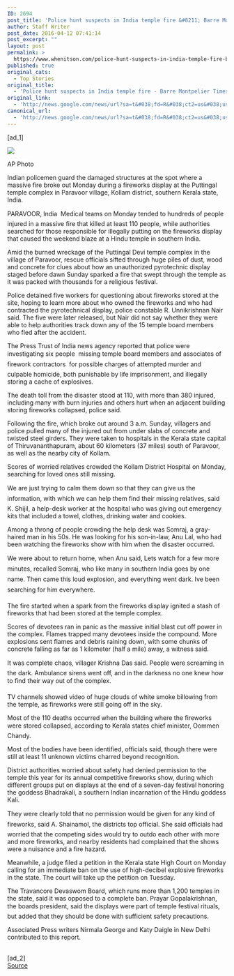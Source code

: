 ```yaml
---
ID: 2694
post_title: 'Police hunt suspects in India temple fire &#8211; Barre Montpelier Times Argus'
author: Staff Writer
post_date: 2016-04-12 07:41:14
post_excerpt: ""
layout: post
permalink: >
  https://www.whenitson.com/police-hunt-suspects-in-india-temple-fire-barre-montpelier-times-argus/
published: true
original_cats:
  - Top Stories
original_title:
  - 'Police hunt suspects in India temple fire - Barre Montpelier Times Argus'
original_link:
  - 'http://news.google.com/news/url?sa=t&#038;fd=R&#038;ct2=us&#038;usg=AFQjCNEsudNQ48Je2l1RDhg_uBiRPpbo9g&#038;clid=c3a7d30bb8a4878e06b80cf16b898331&#038;cid=52779082848080&#038;ei=mKYMV4j8N4eFwgGqxoO4Bg&#038;url=http://www.timesargus.com/article/20160412/NEWS04/160419923'
canonical_url:
  - 'http://news.google.com/news/url?sa=t&#038;fd=R&#038;ct2=us&#038;usg=AFQjCNEsudNQ48Je2l1RDhg_uBiRPpbo9g&#038;clid=c3a7d30bb8a4878e06b80cf16b898331&#038;cid=52779082848080&#038;ei=mKYMV4j8N4eFwgGqxoO4Bg&#038;url=http://www.timesargus.com/article/20160412/NEWS04/160419923'
---
```

 [ad_1]
<br><div readability="33.5">
	<img class="mainPic" src="http://www.whenitson.com/wp-content/uploads/2016/04/Police-hunt-suspects-in-India-temple-fire-Barre-Montpelier-Times-Argus" /><div class="imgFotTxt" readability="12">
			<p>AP Photo

Indian policemen guard the damaged structures at the spot where a massive fire broke out Monday during a fireworks display at the Puttingal temple complex in Paravoor village, Kollam district, southern Kerala state, India.</p>
		</div>
</div><div readability="137"><p>&#13;
PARAVOOR, India  Medical teams on Monday tended to hundreds of people injured in a massive fire that killed at least 110 people, while authorities searched for those responsible for illegally putting on the fireworks display that caused the weekend blaze at a Hindu temple in southern India.</p><p>Amid the burned wreckage of the Puttingal Devi temple complex in the village of Paravoor, rescue officials sifted through huge piles of dust, wood and concrete for clues about how an unauthorized pyrotechnic display staged before dawn Sunday sparked a fire that swept through the temple as it was packed with thousands for a religious festival.</p><p>Police detained five workers for questioning about fireworks stored at the site, hoping to learn more about who owned the fireworks and who had contracted the pyrotechnical display, police constable R. Unnikrishnan Nair said. The five were later released, but Nair did not say whether they were able to help authorities track down any of the 15 temple board members who fled after the accident.</p><p>The Press Trust of India news agency reported that police were investigating six people  missing temple board members and associates of firework contractors  for possible charges of attempted murder and culpable homicide, both punishable by life imprisonment, and illegally storing a cache of explosives.</p><p>The death toll from the disaster stood at 110, with more than 380 injured, including many with burn injuries and others hurt when an adjacent building storing fireworks collapsed, police said.</p><p>Following the fire, which broke out around 3 a.m. Sunday, villagers and police pulled many of the injured out from under slabs of concrete and twisted steel girders. They were taken to hospitals in the Kerala state capital of Thiruvananthapuram, about 60 kilometers (37 miles) south of Paravoor, as well as the nearby city of Kollam.</p><p>Scores of worried relatives crowded the Kollam District Hospital on Monday, searching for loved ones still missing.</p><p>We are just trying to calm them down so that they can give us the information, with which we can help them find their missing relatives, said K. Shijil, a help-desk worker at the hospital who was giving out emergency kits that included a towel, clothes, drinking water and cookies.</p><p>Among a throng of people crowding the help desk was Somraj, a gray-haired man in his 50s. He was looking for his son-in-law, Anu Lal, who had been watching the fireworks show with him when the disaster occurred.</p><p>We were about to return home, when Anu said, Lets watch for a few more minutes, recalled Somraj, who like many in southern India goes by one name. Then came this loud explosion, and everything went dark. Ive been searching for him everywhere.</p><p>The fire started when a spark from the fireworks display ignited a stash of fireworks that had been stored at the temple complex.</p><p>Scores of devotees ran in panic as the massive initial blast cut off power in the complex. Flames trapped many devotees inside the compound. More explosions sent flames and debris raining down, with some chunks of concrete falling as far as 1 kilometer (half a mile) away, a witness said.</p><p>It was complete chaos, villager Krishna Das said. People were screaming in the dark. Ambulance sirens went off, and in the darkness no one knew how to find their way out of the complex.</p><p>TV channels showed video of huge clouds of white smoke billowing from the temple, as fireworks were still going off in the sky.</p><p>Most of the 110 deaths occurred when the building where the fireworks were stored collapsed, according to Kerala states chief minister, Oommen Chandy.</p><p>Most of the bodies have been identified, officials said, though there were still at least 11 unknown victims charred beyond recognition.</p><p>District authorities worried about safety had denied permission to the temple this year for its annual competitive fireworks show, during which different groups put on displays at the end of a seven-day festival honoring the goddess Bhadrakali, a southern Indian incarnation of the Hindu goddess Kali.</p><p>They were clearly told that no permission would be given for any kind of fireworks, said A. Shainamol, the districts top official. She said officials had worried that the competing sides would try to outdo each other with more and more fireworks, and nearby residents had complained that the shows were a nuisance and a fire hazard.</p><p>Meanwhile, a judge filed a petition in the Kerala state High Court on Monday calling for an immediate ban on the use of high-decibel explosive fireworks in the state. The court will take up the petition on Tuesday.</p><p>The Travancore Devaswom Board, which runs more than 1,200 temples in the state, said it was opposed to a complete ban. Prayar Gopalakrishnan, the boards president, said the displays were part of temple festival rituals, but added that they should be done with sufficient safety precautions.</p><p>Associated Press writers Nirmala George and Katy Daigle in New Delhi contributed to this report.<br /></p></div>
<br>[ad_2]
<br><a href="http://news.google.com/news/url?sa=t&#038;fd=R&#038;ct2=us&#038;usg=AFQjCNEsudNQ48Je2l1RDhg_uBiRPpbo9g&#038;clid=c3a7d30bb8a4878e06b80cf16b898331&#038;cid=52779082848080&#038;ei=mKYMV4j8N4eFwgGqxoO4Bg&#038;url=http://www.timesargus.com/article/20160412/NEWS04/160419923">Source </a>